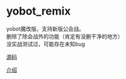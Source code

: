 # yobot_remix

yobot魔改版，支持新版公会战。<br>
删除了除会战外的功能（肯定有没删干净的地方）<br>
没实战测试过，可能存在未知bug<br>

[源码](./src/client)

[介绍](https://yobot.win)
